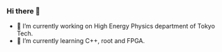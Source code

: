 ### Hi there 👋

- 🔭 I’m currently working on High Energy Physics department of Tokyo Tech.
- 🌱 I’m currently learning C++, root and FPGA. 
<!--
**Y-Maruya/Y-Maruya** is a ✨ _special_ ✨ repository because its `README.md` (this file) appears on your GitHub profile.

Here are some ideas to get you started:


- 👯 I’m looking to collaborate on ...
- 🤔 I’m looking for help with ...
- 💬 Ask me about ...
- 📫 How to reach me: ...
- 😄 Pronouns: ...
- ⚡ Fun fact: ...
-->

